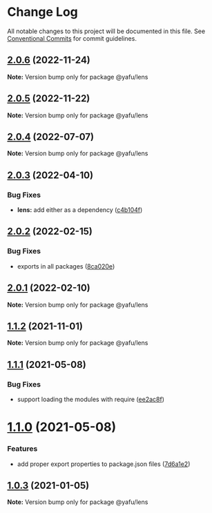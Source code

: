 # Change Log

All notable changes to this project will be documented in this file.
See [Conventional Commits](https://conventionalcommits.org) for commit guidelines.

## [2.0.6](https://github.com/TheLudd/yafu-mono/compare/@yafu/lens@2.0.5...@yafu/lens@2.0.6) (2022-11-24)

**Note:** Version bump only for package @yafu/lens





## [2.0.5](https://github.com/TheLudd/yafu-mono/compare/@yafu/lens@2.0.4...@yafu/lens@2.0.5) (2022-11-22)

**Note:** Version bump only for package @yafu/lens





## [2.0.4](https://github.com/TheLudd/yafu-mono/compare/@yafu/lens@2.0.3...@yafu/lens@2.0.4) (2022-07-07)

**Note:** Version bump only for package @yafu/lens





## [2.0.3](https://github.com/TheLudd/yafu-mono/compare/@yafu/lens@2.0.2...@yafu/lens@2.0.3) (2022-04-10)


### Bug Fixes

* **lens:** add either as a dependency ([c4b104f](https://github.com/TheLudd/yafu-mono/commit/c4b104f31008a4433639585ca0f2357f0ffeb967))





## [2.0.2](https://github.com/TheLudd/yafu-mono/compare/@yafu/lens@2.0.1...@yafu/lens@2.0.2) (2022-02-15)


### Bug Fixes

* exports in all packages ([8ca020e](https://github.com/TheLudd/yafu-mono/commit/8ca020e4e8e41d0500610936e5cae34114d752dd))





## [2.0.1](https://github.com/TheLudd/yafu-mono/compare/@yafu/lens@2.0.0...@yafu/lens@2.0.1) (2022-02-10)

**Note:** Version bump only for package @yafu/lens





## [1.1.2](https://github.com/TheLudd/yafu-mono/compare/@yafu/lens@1.1.1...@yafu/lens@1.1.2) (2021-11-01)

**Note:** Version bump only for package @yafu/lens





## [1.1.1](https://github.com/TheLudd/yafu-mono/compare/@yafu/lens@1.1.0...@yafu/lens@1.1.1) (2021-05-08)


### Bug Fixes

* support loading the modules with require ([ee2ac8f](https://github.com/TheLudd/yafu-mono/commit/ee2ac8f9ff737bb3aad2fe6fda8c89c8d8e5c72c))





# [1.1.0](https://github.com/TheLudd/yafu-mono/compare/@yafu/lens@1.0.4...@yafu/lens@1.1.0) (2021-05-08)


### Features

* add proper export properties to package.json files ([7d6a1e2](https://github.com/TheLudd/yafu-mono/commit/7d6a1e2e24942281f93f66ded542ebcc5d1815a1))





## [1.0.3](https://github.com/TheLudd/yafu-mono/compare/@yafu/lens@1.0.2...@yafu/lens@1.0.3) (2021-01-05)

**Note:** Version bump only for package @yafu/lens
